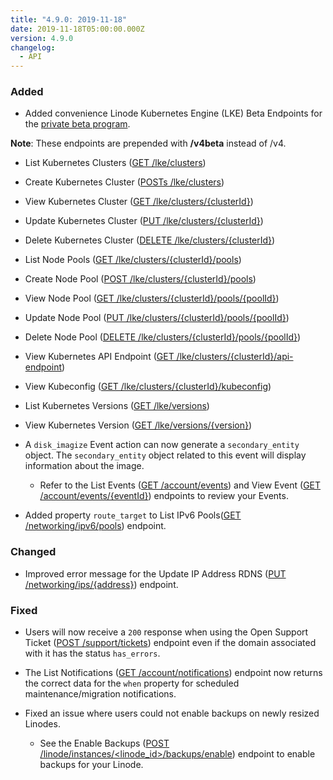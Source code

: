 ```yaml
---
title: "4.9.0: 2019-11-18"
date: 2019-11-18T05:00:00.000Z
version: 4.9.0
changelog:
  - API
---
```


### Added

- Added convenience Linode Kubernetes Engine (LKE) Beta Endpoints for the [private beta program](https://welcome.linode.com/lkebeta/).

**Note**: These endpoints are prepended with **/v4beta** instead of /v4.

- List Kubernetes Clusters ([GET /lke/clusters](https://developers.linode.com/api/v4/lke-clusters))
- Create Kubernetes Cluster ([POSTs /lke/clusters](https://developers.linode.com/api/v4/lke-clusters/#post))
- View Kubernetes Cluster ([GET /lke/clusters/{clusterId}](https://developers.linode.com/api/v4/lke-clusters-clusterid))
- Update Kubernetes Cluster ([PUT /lke/clusters/{clusterId}](https://developers.linode.com/api/v4/lke-clusters-clusterid/#put))
- Delete Kubernetes Cluster ([DELETE /lke/clusters/{clusterId}](https://developers.linode.com/api/v4/lke-clusters-clusterid/#delete))
- List Node Pools ([GET /lke/clusters/{clusterId}/pools](https://developers.linode.com/api/v4/lke-clusters-clusterid-pools))
- Create Node Pool ([POST /lke/clusters/{clusterId}/pools](https://developers.linode.com/api/v4/lke-clusters-clusterid-pools/#post))
- View Node Pool ([GET /lke/clusters/{clusterId}/pools/{poolId}](https://developers.linode.com/api/v4/lke-clusters-clusterid-pools-poolid))
- Update Node Pool ([PUT /lke/clusters/{clusterId}/pools/{poolId}](https://developers.linode.com/api/v4/lke-clusters-clusterid-pools-poolid/#put))
- Delete Node Pool ([DELETE /lke/clusters/{clusterId}/pools/{poolId}](https://developers.linode.com/api/v4/lke-clusters-clusterid-pools-poolid/#delete))
- View Kubernetes API Endpoint ([GET /lke/clusters/{clusterId}/api-endpoint](https://developers.linode.com/api/v4/lke-clusters-cluster-id-api-endpoint))
- View Kubeconfig ([GET /lke/clusters/{clusterId}/kubeconfig](https://developers.linode.com/api/v4/lke-clusters-clusterid-kubeconfig))
- List Kubernetes Versions ([GET /lke/versions](https://developers.linode.com/api/v4/lke-versions))
- View Kubernetes Version ([GET /lke/versions/{version}](https://developers.linode.com/api/v4/lke-versions-version))

- A `disk_imagize` Event action can now generate a `secondary_entity` object. The `secondary_entity` object related to this event will display information about the image.

  - Refer to the List Events ([GET /account/events](https://developers.linode.com/api/v4/account-events)) and View Event ([GET /account/events/{eventId}](https://developers.linode.com/api/v4/account-events-event-id)) endpoints to review your Events.

- Added property `route_target` to List IPv6 Pools([GET /networking/ipv6/pools](https://developers.linode.com/api/v4/networking-ipv-6-pools)) endpoint.

### Changed

- Improved error message for the Update IP Address RDNS ([PUT /networking/ips/{address}](https://developers.linode.com/api/v4/networking-ips-address/#put)) endpoint.

### Fixed

- Users will now receive a `200` response when using the Open Support Ticket ([POST /support/tickets](https://developers.linode.com/api/v4/support-tickets/#post)) endpoint even if the domain associated with it has the status `has_errors`.

- The List Notifications ([GET /account/notifications](https://developers.linode.com/api/v4/account-notifications)) endpoint now returns the correct data for the `when` property for scheduled maintenance/migration notifications.

- Fixed an issue where users could not enable backups on newly resized Linodes.
  - See the Enable Backups ([POST /linode/instances/<linode_id>/backups/enable](https://developers.linode.com/api/v4/linode-instances-linode-id-backups-enable/#post)) endpoint to enable backups for your Linode.
